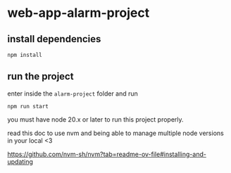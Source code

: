 # web-app-alarm-project

## install dependencies

```shell
npm install
```

## run the project

enter inside the `alarm-project` folder and run

```shell
npm run start
```

you must have node 20.x or later to run this project properly.

read this doc to use nvm and being able to manage multiple node versions in your local <3

https://github.com/nvm-sh/nvm?tab=readme-ov-file#installing-and-updating
